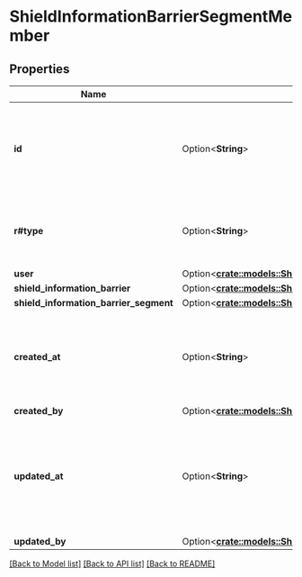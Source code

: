 # ShieldInformationBarrierSegmentMember

## Properties

Name | Type | Description | Notes
------------ | ------------- | ------------- | -------------
**id** | Option<**String**> | The unique identifier for the shield information barrier segment member | [optional]
**r#type** | Option<**String**> | The type of the shield information barrier segment member | [optional]
**user** | Option<[**crate::models::ShieldInformationBarrierSegmentMemberAllOfUser**](ShieldInformationBarrierSegmentMember_allOf_user.md)> |  | [optional]
**shield_information_barrier** | Option<[**crate::models::ShieldInformationBarrierBase**](ShieldInformationBarrier--Base.md)> |  | [optional]
**shield_information_barrier_segment** | Option<[**crate::models::ShieldInformationBarrierSegmentMemberAllOfShieldInformationBarrierSegment**](ShieldInformationBarrierSegmentMember_allOf_shield_information_barrier_segment.md)> |  | [optional]
**created_at** | Option<**String**> | ISO date time string when this shield information barrier object was created. | [optional]
**created_by** | Option<[**crate::models::ShieldInformationBarrierSegmentMemberAllOfCreatedBy**](ShieldInformationBarrierSegmentMember_allOf_created_by.md)> |  | [optional]
**updated_at** | Option<**String**> | ISO date time string when this shield information barrier segment Member was updated. | [optional]
**updated_by** | Option<[**crate::models::ShieldInformationBarrierSegmentMemberAllOfUpdatedBy**](ShieldInformationBarrierSegmentMember_allOf_updated_by.md)> |  | [optional]

[[Back to Model list]](../README.md#documentation-for-models) [[Back to API list]](../README.md#documentation-for-api-endpoints) [[Back to README]](../README.md)


